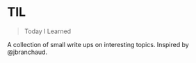 # TIL

> Today I Learned

A collection of small write ups on interesting topics. Inspired by @jbranchaud.
